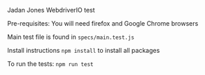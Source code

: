 Jadan Jones WebdriverIO test

Pre-requisites: 
You will need firefox and Google Chrome browsers

Main test file is found in `specs/main.test.js`

Install instructions
`npm install` to install all packages

To run the tests: `npm run test`

